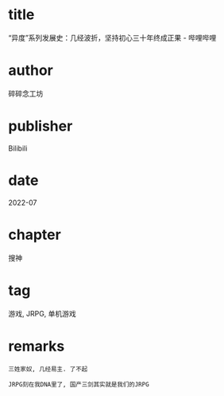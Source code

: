 # title
“异度”系列发展史：几经波折，坚持初心三十年终成正果 - 哔哩哔哩

# author
碎碎念工坊

# publisher
Bilibili

# date
2022-07

# chapter
搜神

# tag
游戏, JRPG, 单机游戏

# remarks
`三姓家奴, 几经易主. 了不起`

`JRPG刻在我DNA里了, 国产三剑其实就是我们的JRPG`
